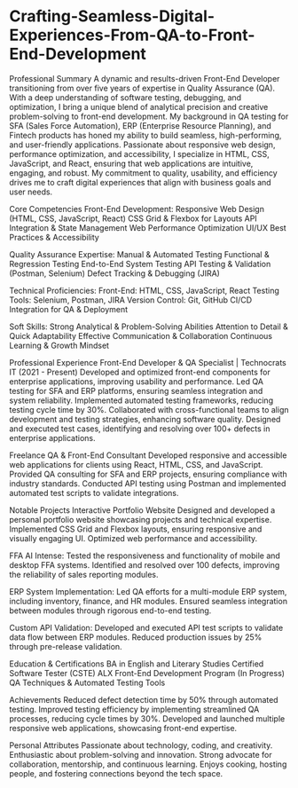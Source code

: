 # Crafting-Seamless-Digital-Experiences-From-QA-to-Front-End-Development 
Professional Summary
A dynamic and results-driven Front-End Developer transitioning from over five years of expertise in Quality Assurance (QA). With a deep understanding of software testing, debugging, and optimization, I bring a unique blend of analytical precision and creative problem-solving to front-end development. My background in QA testing for SFA (Sales Force Automation), ERP (Enterprise Resource Planning), and Fintech products has honed my ability to build seamless, high-performing, and user-friendly applications.
Passionate about responsive web design, performance optimization, and accessibility, I specialize in HTML, CSS, JavaScript, and React, ensuring that web applications are intuitive, engaging, and robust. My commitment to quality, usability, and efficiency drives me to craft digital experiences that align with business goals and user needs.

Core Competencies
Front-End Development:
Responsive Web Design (HTML, CSS, JavaScript, React)
CSS Grid & Flexbox for Layouts
API Integration & State Management
Web Performance Optimization
UI/UX Best Practices & Accessibility


Quality Assurance Expertise:
Manual & Automated Testing
Functional & Regression Testing
End-to-End System Testing
API Testing & Validation (Postman, Selenium)
Defect Tracking & Debugging (JIRA)


Technical Proficiencies:
Front-End: HTML, CSS, JavaScript, React
Testing Tools: Selenium, Postman, JIRA
Version Control: Git, GitHub
CI/CD Integration for QA & Deployment


Soft Skills:
Strong Analytical & Problem-Solving Abilities
Attention to Detail & Quick Adaptability
Effective Communication & Collaboration
Continuous Learning & Growth Mindset



Professional Experience
Front-End Developer & QA Specialist | Technocrats IT (2021 - Present)
Developed and optimized front-end components for enterprise applications, improving usability and performance.
Led QA testing for SFA and ERP platforms, ensuring seamless integration and system reliability.
Implemented automated testing frameworks, reducing testing cycle time by 30%.
Collaborated with cross-functional teams to align development and testing strategies, enhancing software quality.
Designed and executed test cases, identifying and resolving over 100+ defects in enterprise applications.


Freelance QA & Front-End Consultant
Developed responsive and accessible web applications for clients using React, HTML, CSS, and JavaScript.
Provided QA consulting for SFA and ERP projects, ensuring compliance with industry standards.
Conducted API testing using Postman and implemented automated test scripts to validate integrations.



Notable Projects
Interactive Portfolio Website
Designed and developed a personal portfolio website showcasing projects and technical expertise.
Implemented CSS Grid and Flexbox layouts, ensuring responsive and visually engaging UI.
Optimized web performance and accessibility.


FFA AI Intense:
Tested the responsiveness and functionality of mobile and desktop FFA systems.
Identified and resolved over 100 defects, improving the reliability of sales reporting modules.


ERP System Implementation: 
Led QA efforts for a multi-module ERP system, including inventory, finance, and HR modules.
Ensured seamless integration between modules through rigorous end-to-end testing.


Custom API Validation:
Developed and executed API test scripts to validate data flow between ERP modules.
Reduced production issues by 25% through pre-release validation.



Education & Certifications
BA in English and Literary Studies
Certified Software Tester (CSTE)
ALX Front-End Development Program (In Progress)
QA Techniques & Automated Testing Tools



Achievements
Reduced defect detection time by 50% through automated testing.
Improved testing efficiency by implementing streamlined QA processes, reducing cycle times by 30%.
Developed and launched multiple responsive web applications, showcasing front-end expertise.



Personal Attributes
Passionate about technology, coding, and creativity.
Enthusiastic about problem-solving and innovation.
Strong advocate for collaboration, mentorship, and continuous learning.
Enjoys cooking, hosting people, and fostering connections beyond the tech space.


